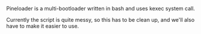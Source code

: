 Pineloader is a multi-bootloader written in bash and uses kexec system call.

Currently the script is quite messy, so this has to be clean up, and we'll also have to make it easier to use.
